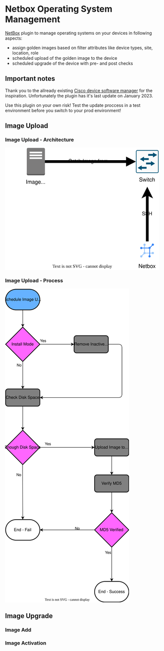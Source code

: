 # Netbox Operating System Management

[NetBox](https://github.com/netbox-community/netbox) plugin to manage operating systems on your devices in following aspects:

- assign golden images based on filter attributes like device types, site, location, role
- scheduled upload of the golden image to the device
- scheduled upgrade of the device with pre- and post checks

## Important notes

Thank you to the allready existing [Cisco device software manager](https://github.com/alsigna/netbox-software-manager) for the inspiration. 
Unfortunately the plugin has it's last update on January 2023.

Use this plugin on your own risk! Test the update proccess in a test environment before you switch to your prod environment!

## Image Upload

### Image Upload - Architecture

![Image Upload Architecture](./diagrams/image_upload.drawio.svg)

### Image Upload - Process

![Image Upload Process](./diagrams/image_upload_process.drawio.svg)

## Image Upgrade

### Image Add

### Image Activation